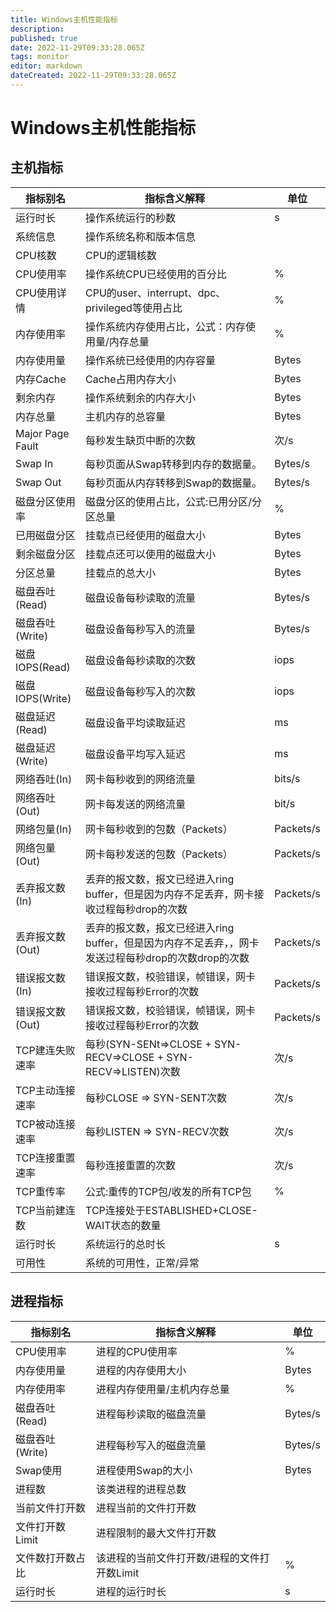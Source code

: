 ```yaml
---
title: Windows主机性能指标
description: 
published: true
date: 2022-11-29T09:33:28.065Z
tags: monitor
editor: markdown
dateCreated: 2022-11-29T09:33:28.065Z
---
```


# Windows主机性能指标

## 主机指标

| 指标别名         | 指标含义解释                                                 | 单位      |
| ---------------- | ------------------------------------------------------------ | --------- |
| 运行时长         | 操作系统运行的秒数                                           | s         |
| 系统信息         | 操作系统名称和版本信息                                       |           |
| CPU核数          | CPU的逻辑核数                                                |           |
| CPU使用率        | 操作系统CPU已经使用的百分比                                  | %         |
| CPU使用详情      | CPU的user、interrupt、dpc、privileged等使用占比              | %         |
| 内存使用率       | 操作系统内存使用占比，公式：内存使用量/内存总量              | %         |
| 内存使用量       | 操作系统已经使用的内存容量                                   | Bytes     |
| 内存Cache        | Cache占用内存大小                                            | Bytes     |
| 剩余内存         | 操作系统剩余的内存大小                                       | Bytes     |
| 内存总量         | 主机内存的总容量                                             | Bytes     |
| Major Page Fault | 每秒发生缺页中断的次数                                       | 次/s      |
| Swap In          | 每秒页面从Swap转移到内存的数据量。                           | Bytes/s   |
| Swap Out         | 每秒页面从内存转移到Swap的数据量。                           | Bytes/s   |
| 磁盘分区使用率   | 磁盘分区的使用占比，公式:已用分区/分区总量                   | %         |
| 已用磁盘分区     | 挂载点已经使用的磁盘大小                                     | Bytes     |
| 剩余磁盘分区     | 挂载点还可以使用的磁盘大小                                   | Bytes     |
| 分区总量         | 挂载点的总大小                                               | Bytes     |
| 磁盘吞吐(Read)   | 磁盘设备每秒读取的流量                                       | Bytes/s   |
| 磁盘吞吐(Write)  | 磁盘设备每秒写入的流量                                       | Bytes/s   |
| 磁盘IOPS(Read)   | 磁盘设备每秒读取的次数                                       | iops      |
| 磁盘IOPS(Write)  | 磁盘设备每秒写入的次数                                       | iops      |
| 磁盘延迟(Read)   | 磁盘设备平均读取延迟                                         | ms        |
| 磁盘延迟(Write)  | 磁盘设备平均写入延迟                                         | ms        |
| 网络吞吐(In)     | 网卡每秒收到的网络流量                                       | bits/s    |
| 网络吞吐(Out)    | 网卡每发送的网络流量                                         | bit/s     |
| 网络包量(In)     | 网卡每秒收到的包数（Packets）                                | Packets/s |
| 网络包量(Out)    | 网卡每秒发送的包数（Packets）                                | Packets/s |
| 丢弃报文数(In)   | 丢弃的报文数，报文已经进入ring buffer，但是因为内存不足丢弃，网卡接收过程每秒drop的次数 | Packets/s |
| 丢弃报文数(Out)  | 丢弃的报文数，报文已经进入ring buffer，但是因为内存不足丢弃，，网卡发送过程每秒drop的次数drop的次数 | Packets/s |
| 错误报文数(In)   | 错误报文数，校验错误，帧错误，网卡接收过程每秒Error的次数    | Packets/s |
| 错误报文数(Out)  | 错误报文数，校验错误，帧错误，网卡接收过程每秒Error的次数    | Packets/s |
| TCP建连失败速率  | 每秒(SYN-SENt=>CLOSE + SYN-RECV=>CLOSE + SYN-RECV=>LISTEN)次数 | 次/s      |
| TCP主动连接速率  | 每秒CLOSE => SYN-SENT次数                                    | 次/s      |
| TCP被动连接速率  | 每秒LISTEN => SYN-RECV次数                                   | 次/s      |
| TCP连接重置速率  | 每秒连接重置的次数                                           | 次/s      |
| TCP重传率        | 公式:重传的TCP包/收发的所有TCP包                             | %         |
| TCP当前建连数    | TCP连接处于ESTABLISHED+CLOSE-WAIT状态的数量                  |           |
| 运行时长         | 系统运行的总时长                                             | s         |
| 可用性           | 系统的可用性，正常/异常                                      |           |

## 进程指标

| 指标别名         | 指标含义解释                                 | 单位    |
| ---------------- | -------------------------------------------- | ------- |
| CPU使用率        | 进程的CPU使用率                              | %       |
| 内存使用量       | 进程的内存使用大小                           | Bytes   |
| 内存使用率       | 进程内存使用量/主机内存总量                  | %       |
| 磁盘吞吐(Read)   | 进程每秒读取的磁盘流量                       | Bytes/s |
| 磁盘吞吐(Write)  | 进程每秒写入的磁盘流量                       | Bytes/s |
| Swap使用         | 进程使用Swap的大小                           | Bytes   |
| 进程数           | 该类进程的进程总数                           |         |
| 当前文件打开数   | 进程当前的文件打开数                         |         |
| 文件打开数Limit  | 进程限制的最大文件打开数                     |         |
| 文件数打开数占比 | 该进程的当前文件打开数/进程的文件打开数Limit | %       |
| 运行时长         | 进程的运行时长                               | s       |

